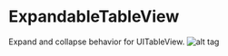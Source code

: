 # ExpandableTableView
Expand and collapse behavior for UITableView.
![alt tag](http://res.cloudinary.com/dvdffkelf/image/upload/v1434523861/ExpandableTableView_o9omzd.gif)
